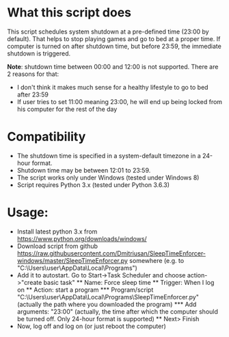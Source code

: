 # What this script does
This script schedules system shutdown at a pre-defined time (23:00 by default). That helps
to stop playing games and go to bed at a proper time. If computer is turned on after 
shutdown time, but before 23:59, the immediate shutdown is triggered.

**Note**: shutdown time between 00:00 and 12:00 is not supported. There are 2 reasons for that:
- I don't think it makes much sense for a healthy lifestyle to go to bed after 23:59
- If user tries to set 11:00 meaning 23:00, he will end up being locked from his computer for the rest of the day

# Compatibility
- The shutdown time is specified in a system-default timezone in a 24-hour format. 
- Shutdown time may be between 12:01 to 23:59. 
- The script works only under Windows (tested under Windows 8)
- Script requires Python 3.x (tested under Python 3.6.3)

# Usage:
* Install latest python 3.x from https://www.python.org/downloads/windows/ 
* Download script from github https://raw.githubusercontent.com/Dmitriusan/SleepTimeEnforcer-windows/master/SleepTimeEnforcer.py
somewhere (e.g. to "C:\Users\user\AppData\Local\Programs\") 
* Add it to autostart. Go to Start->Task Scheduler and choose action->"create basic task"
** Name: Force sleep time
** Trigger: When I log on
** Action: start a program
*** Program/script "C:\Users\user\AppData\Local\Programs\SleepTimeEnforcer.py" (actually the path where you downloaded the program)
*** Add arguments: "23:00" (actually, the time after which the computer should be turned off. Only 24-hour format is supported)
** Next> Finish
* Now, log off and log on (or just reboot the computer) 

